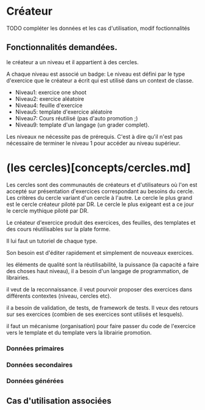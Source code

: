 # Créateur

TODO compléter les données et les cas d'utilisation, modif foctionnalités

## Fonctionnalités demandées.

le créateur a un niveau et il appartient à des cercles.
<!-- dr j'aime Pas les niveaux, si c'est une demande de quelqu'un alors on garde sinon poubelle 
par contre je pense qu'il faut effectivement des badges correspondants a ces niveaux
-->
A chaque niveau est associé un badge:
Le niveau est défini par le type d'exercice que le créateur a écrit qui est utilisé dans un context de classe.

* Niveau1: exercice one shoot
* Niveau2: exercice aléatoire
* Niveau4: feuille d'exercice
* Niveau5: template d'exercice aléatoire
* Niveau7: Cours réutilisé (pas d'auto promotion ;)
* Niveau9: template d'un langage (un grader complet).

Les niveaux ne nécessite pas de prérequis. C'est à dire qu'il n'est pas nécessaire de terminer le niveau 1 pour accéder au niveau supérieur.

# (les cercles)[concepts/cercles.md]
Les cercles sont des communautés de créateurs et d'utilisateurs où l'on est accepté sur présentation d'exercices correspondant au besoins du cercle. Les critères du cercle variant d'un cercle à l'autre.
Le cercle le plus grand est le cercle créateur piloté par DR. Le cercle le plus exigeant est a ce jour le cercle mythique piloté par DR.

Le créateur d'exercice produit des exercices, des feuilles, des templates et des cours réutilisables sur la plate forme.

Il lui faut un tutoriel de chaque type.

Son besoin est d'éditer rapidement et simplement de nouveaux exercices.

les éléments de qualité sont la réutilisabilité, la puissance (la capacité a faire des choses haut niveau), il a besoin d'un langage de programmation, de librairies.

il veut de la reconnaissance.
il veut pourvoir proposer des exercices dans différents contextes (niveau, cercles etc).

il a besoin de validation, de tests, de framework de tests. Il veux des retours sur ses exercices (combien de ses exercices sont utilisés et lesquels).

il faut un mécanisme (organisation) pour faire passer du code de l'exercice vers le template et du template vers la librairie promotion.

### Données primaires

### Données secondaires

### Données générées

## Cas d'utilisation associées

<!--- Author : Hugo Validator : name -->

